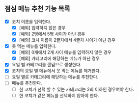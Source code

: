 ## 점심 메뉴 추천 기능 목록

- [X] 코치 이름을 입력한다.
  - [X] [예외] 입력하지 않은 경우
  - [X] [예외] 2명에서 5명 사이가 아닌 경우
  - [X] [예외] 코치 이름이 2글자에서 4글자 사이가 아닌 경우
- [X] 못 먹는 메뉴를 입력한다.
  - [X] [예외] 0개에서 2개 사이 메뉴를 입력하지 않은 경우
  - [X] [예외] 카테고리에 해당하는 메뉴가 아닌 경우
- [X] 요일 별 카테고리를 랜덤으로 생성한다.
- [X] 코치의 요일 별 메뉴에서 못 먹는 메뉴를 제거한다.
- [ ] 요일 별로 카테고리에 해당하는 메뉴를 추천한다. 
- [ ] 메뉴를 추천한다.
  - [ ] 한 코치가 선택 할 수 있는 카테고리는 2회 이하인 경우여야 한다.
  - [ ] 한 코치가 같은 메뉴를 선택하지 않아야 한다.